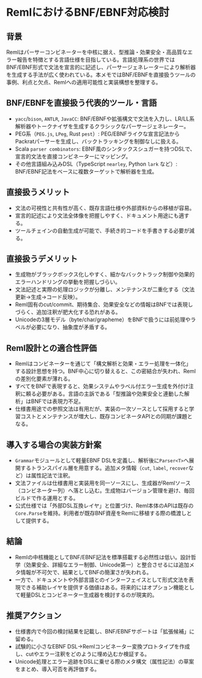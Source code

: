 # RemlにおけるBNF/EBNF対応検討

## 背景
Remlはパーサーコンビネーターを中核に据え、型推論・効果安全・高品質なエラー報告を特徴とする言語仕様を目指している。言語処理系の世界ではBNF/EBNF形式で文法を宣言的に記述し、パーサージェネレーターにより解析器を生成する手法が広く使われている。本メモではBNF/EBNFを直接扱うツールの事例、利点と欠点、Remlへの適用可能性と実装構想を整理する。

## BNF/EBNFを直接扱う代表的ツール・言語
- `yacc`/`bison`, `ANTLR`, `JavaCC`: BNF/EBNFや拡張構文で文法を入力し、LR/LL系解析器やトークナイザを生成するクラシックなパーサージェネレーター。
- PEG系（`PEG.js`, `LPeg`, Rust `pest`）: PEG/EBNFライクな宣言記法からPackratパーサーを生成し、バックトラッキングを制御なしに扱える。
- Scala `parser combinators`: EBNF風のシンタックスシュガーを持つDSLで、宣言的文法を直接コンビネーターにマッピング。
- その他言語組み込みDSL（TypeScript `nearley`, Python `lark` など）: BNF/EBNF記法をベースに複数ターゲットで解析器を生成。

## 直接扱うメリット
- 文法の可視性と共有性が高く、既存言語仕様や外部資料からの移植が容易。
- 宣言的記述により文法全体像を把握しやすく、ドキュメント用途にも適する。
- ツールチェインの自動生成が可能で、手続き的コードを手書きする必要が減る。

## 直接扱うデメリット
- 生成物がブラックボックス化しやすく、細かなバックトラック制御や効果的エラーハンドリングの挙動を把握しづらい。
- 文法記述と実際の処理ロジックが分離し、メンテナンスが二重化する（文法更新→生成→コード反映）。
- Reml固有のcut/commit、期待集合、効果安全などの情報はBNFでは表現しづらく、追加注釈が肥大化する恐れがある。
- Unicodeの3層モデル（byte/char/grapheme）をBNFで扱うには前処理やラベルが必要になり、抽象度が矛盾する。

## Reml設計との適合性評価
- Remlはコンビネーターを通じて「構文解析と効果・エラー処理を一体化」する設計思想を持つ。BNF中心に切り替えると、この密結合が失われ、Remlの差別化要素が薄れる。
- すべてをBNFで表現すると、効果システムやラベル付エラー生成を外付け注釈に頼る必要がある。言語の主訴である「型推論や効果安全と連動した解析」はBNFでは表現力不足。
- 仕様書用途での参照文法は有用だが、実装の一次ソースとして採用すると学習コストとメンテナンスが増大し、既存コンビネータAPIとの同期が課題となる。

## 導入する場合の実装方針案
- `Grammar`モジュールとして軽量EBNF DSLを定義し、解析後に`Parser<T>`へ展開するトランスパイル層を用意する。追加メタ情報（`cut`, `label`, `recover`など）は属性記法で注釈。
- 文法ファイルは仕様書用と実装用を同一ソースにし、生成器がRemlソース（コンビネーター列）へ落とし込む。生成物はバージョン管理を避け、毎回ビルドで作る運用とする。
- 公式仕様では「外部DSL互換レイヤ」と位置づけ、Reml本体のAPIは既存の`Core.Parse`を維持。利用者が既存BNF資産をRemlに移植する際の橋渡しとして提供する。

## 結論
- Remlの中核機能としてBNF/EBNF記法を標準搭載する必然性は低い。設計哲学（効果安全、詳細なエラー制御、Unicode第一）と整合させるには追加メタ情報が不可欠で、結果としてBNFの簡潔さが失われる。
- 一方で、ドキュメントや外部言語とのインターフェイスとして形式文法を表現できる補助レイヤを提供する価値はある。将来的にはオプション機能として軽量DSLとコンビネーター生成器を検討するのが現実的。

## 推奨アクション
- 仕様書内で今回の検討結果を記載し、BNF/EBNFサポートは「拡張候補」に留める。
- 試験的に小さなEBNF DSL→Remlコンビネーター変換プロトタイプを作成し、cutやエラー注釈をどのように埋め込むか検証する。
- Unicode処理とエラー追跡をDSLに乗せる際のメタ構文（属性記法）の草案をまとめ、導入可否を再評価する。
